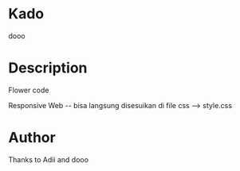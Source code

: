 # Kado
dooo

# Description
Flower code  

Responsive Web -- bisa langsung disesuikan di file css --> style.css

# Author

Thanks to Adii and dooo
